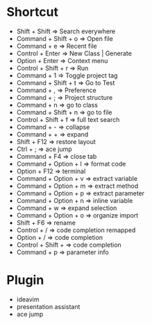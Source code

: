 # Shortcut

+ Shift + Shift => Search everywhere
+ Command + Shift + o => Open file
+ Command + e => Recent file
+ Control + Enter => New Class | Generate
+ Option + Enter => Context menu
+ Control + Shift + r => Run
+ Command + 1 => Toggle project tag
+ Command + Shift + t => Go to Test
+ Command + , => Preference
+ Command + ; => Project structure
+ Command + n => go to class
+ Command + Shift + n => go to file
+ Control + Shift + f => full text search
+ Command + - => collapse
+ Command + + => expand
+ Shift + F12 => restore layout
+ Ctrl + ; => ace jump
+ Command + F4 => close tab
+ Command + Option + l => format code
+ Option + F12 => terminal
+ Command + Option + v => extract variable
+ Command + Option + m => extract method
+ Command + Option + p => extract parameter
+ Command + Option + n => inline variable
+ Command + w => expand selection
+ Command + Option + o => organize import
+ Shift + F6 => rename
+ Control + / => code completion remapped
+ Option + / => code completion
+ Control + Shift + <SPC> => code completion
+ Command + p => parameter info


# Plugin

- ideavim
- presentation assistant
- ace jump
